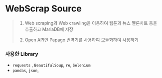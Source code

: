 # WebScrap Source

> 1. Web scraping과 Web crawling을 이용하여 웹툰과 뉴스 멜론차트 등을 추출하고 MariaDB에 저장
>
> 2. Open API인 Papago 번역기를 사용하여 모듈화하여 사용하기



### 사용한 Library

- `requests` , `BeautifulSoup`, `re`, `Selenium`
- `pandas`, `json`, 



### 

